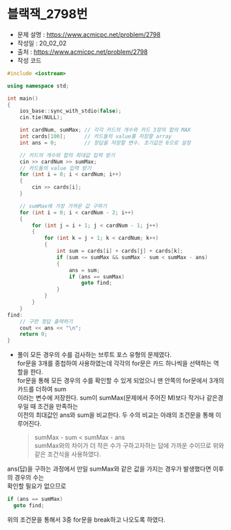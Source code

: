 블랙잭_2798번
=============
- 문제 설명 : <https://www.acmicpc.net/problem/2798>
- 작성일 : 20_02_02
- 출처 : <https://www.acmicpc.net/problem/2798>
- 작성 코드
```cpp
#include <iostream>

using namespace std;

int main()
{
    ios_base::sync_with_stdio(false);
    cin.tie(NULL);

    int cardNum, sumMax; // 각각 카드의 개수와 카드 3장의 합의 MAX
    int cards[100];      // 카드들의 value를 저장할 array
    int ans = 0;         // 정답을 저장할 변수. 초기값은 0으로 설정

    // 카드의 개수와 합의 최대값 입력 받기
    cin >> cardNum >> sumMax;
    // 카드들의 value 입력 받기
    for (int i = 0; i < cardNum; i++)
    {
        cin >> cards[i];
    }

    // sumMax에 가장 가까운 값 구하기
    for (int i = 0; i < cardNum - 2; i++)
    {
        for (int j = i + 1; j < cardNum - 1; j++)
        {
            for (int k = j + 1; k < cardNum; k++)
            {
                int sum = cards[i] + cards[j] + cards[k];
                if (sum <= sumMax && sumMax - sum < sumMax - ans)
                {
                    ans = sum;
                    if (ans == sumMax)
                        goto find;
                }
            }
        }
    }
find:
    // 구한 정답 출력하기
    cout << ans << "\n";
    return 0;
}
```
  
  
- 풀이
모든 경우의 수를 검사하는 브루트 포스 유형의 문제였다.  
for문을 3개를 중첩하여 사용하였는데 각각의 for문은 카드 하나씩을 선택하는 역할을 한다.  
for문을 통해 모든 경우의 수를 확인할 수 있게 되었으니 맨 안쪽의 for문에서 3개의 카드를 더하여 sum  
이라는 변수에 저장한다. sum이 sumMax(문제에서 주어진 M)보다 작거나 같은경우일 때 조건을 만족하는  
이전의 최대값인 ans와 sum을 비교한다. 두 수의 비교는 아래의 조건문을 통해 이루어진다.
  > sumMax - sum < sumMax - ans  
sumMax와의 차이가 더 작은 수가 구하고자하는 답에 가까운 수이므로 위와 같은 조건식을 사용하였다.  
 
ans(답)을 구하는 과정에서 만일 sumMax와 같은 값을 가지는 경우가 발생했다면 이후의 경우의 수는  
확인할 필요가 없으므로 
``` cpp
if (ans == sumMax)
  goto find;
```
위의 조건문을 통해서 3중 for문을 break하고 나오도록 하였다.
 

